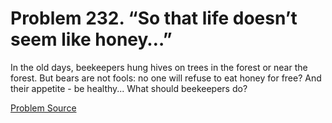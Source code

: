 # Problem 232. “So that life doesn’t seem like honey…”

In the old days, beekeepers hung hives on trees in the forest or near the forest. But bears are not fools: no one will refuse to eat honey for free? And their appetite - be healthy... What should beekeepers do?

[Problem Source](https://www.trizland.ru/tasks/1303/)